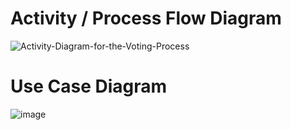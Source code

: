 # Activity / Process Flow Diagram

![Activity-Diagram-for-the-Voting-Process](https://user-images.githubusercontent.com/101432937/161374923-192db28a-6743-4aa7-8b0c-5183a394c5b3.png)



# Use Case Diagram

![image](https://user-images.githubusercontent.com/101432937/161375022-c702e0f5-31ec-48fc-9a8b-1b710be7e973.png)




